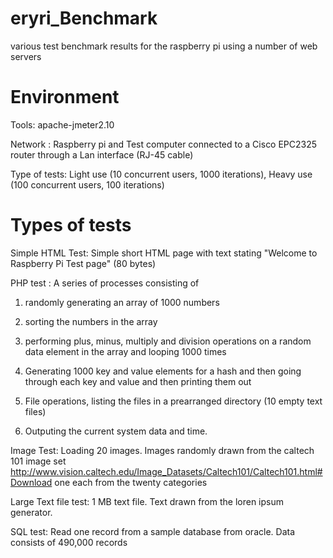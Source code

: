 eryri_Benchmark
===============

various test benchmark results for the raspberry pi using a number of web servers

Environment
==================
Tools: apache-jmeter2.10

Network : Raspberry pi and Test computer connected to a Cisco EPC2325 router through a Lan interface (RJ-45 cable)

Type of tests: Light use (10 concurrent users, 1000 iterations), Heavy use (100 concurrent users, 100 iterations)

Types of tests
===================
Simple HTML Test: Simple short HTML page with text stating "Welcome to Raspberry Pi Test page" (80 bytes) 

PHP test : A series of processes consisting of 
1. randomly generating an array of 1000 numbers 

2. sorting the numbers in the array

3. performing plus, minus, multiply and division operations on a random data element in the array and looping 1000 times

4. Generating 1000 key and value elements for a hash and then going through each key and value and then  printing them out

5. File operations, listing the files in a prearranged directory (10 empty text files)

6. Outputing the current system data and time.

Image Test: Loading 20 images. Images randomly drawn from the caltech 101 image set http://www.vision.caltech.edu/Image_Datasets/Caltech101/Caltech101.html#Download one each from the twenty categories

Large Text file test: 1 MB text file. Text drawn from the loren ipsum generator.

SQL test: Read one record from a sample database from oracle. Data consists of 490,000 records
